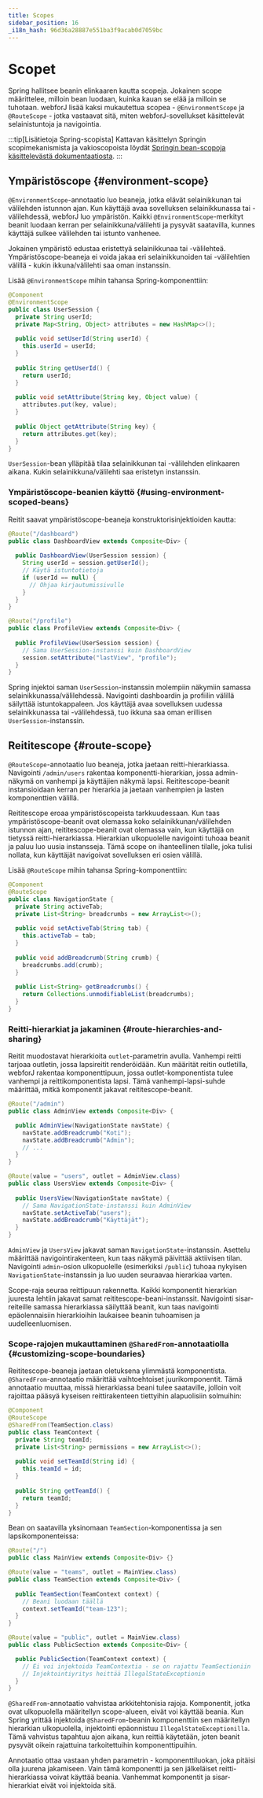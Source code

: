 ```yaml
---
title: Scopes
sidebar_position: 16
_i18n_hash: 96d36a28887e551ba3f9acab0d7059bc
---
```

<!-- vale off -->
# Scopet <DocChip chip='since' label='25.03' />
<!-- vale on -->

Spring hallitsee beanin elinkaaren kautta scopeja. Jokainen scope määrittelee, milloin bean luodaan, kuinka kauan se elää ja milloin se tuhotaan. webforJ lisää kaksi mukautettua scopea - `@EnvironmentScope` ja `@RouteScope` - jotka vastaavat sitä, miten webforJ-sovellukset käsittelevät selainistuntoja ja navigointia.

:::tip[Lisätietoja Spring-scopista]
Kattavan käsittelyn Springin scopimekanismista ja vakioscopoista löydät [Springin bean-scopoja käsittelevästä dokumentaatiosta](https://docs.spring.io/spring-framework/reference/core/beans/factory-scopes.html).
:::

## Ympäristöscope {#environment-scope}

`@EnvironmentScope`-annotaatio luo beaneja, jotka elävät selainikkunan tai välilehden istunnon ajan. Kun käyttäjä avaa sovelluksen selainikkunassa tai -välilehdessä, webforJ luo ympäristön. Kaikki `@EnvironmentScope`-merkityt beanit luodaan kerran per selainikkuna/välilehti ja pysyvät saatavilla, kunnes käyttäjä sulkee välilehden tai istunto vanhenee.

Jokainen ympäristö edustaa eristettyä selainikkunaa tai -välilehteä. Ympäristöscope-beaneja ei voida jakaa eri selainikkunoiden tai -välilehtien välillä - kukin ikkuna/välilehti saa oman instanssin.

Lisää `@EnvironmentScope` mihin tahansa Spring-komponenttiin:

```java title="UserSession.java" {2}
@Component
@EnvironmentScope
public class UserSession {
  private String userId;
  private Map<String, Object> attributes = new HashMap<>();
  
  public void setUserId(String userId) {
    this.userId = userId;
  }
  
  public String getUserId() {
    return userId;
  }
  
  public void setAttribute(String key, Object value) {
    attributes.put(key, value);
  }
  
  public Object getAttribute(String key) {
    return attributes.get(key);
  }
}
```

`UserSession`-bean ylläpitää tilaa selainikkunan tai -välilehden elinkaaren aikana. Kukin selainikkuna/välilehti saa eristetyn instanssin.

### Ympäristöscope-beanien käyttö {#using-environment-scoped-beans}

Reitit saavat ympäristöscope-beaneja konstruktorisinjektioiden kautta:

```java
@Route("/dashboard")
public class DashboardView extends Composite<Div> {
  
  public DashboardView(UserSession session) {
    String userId = session.getUserId();
    // Käytä istuntotietoja
    if (userId == null) {
      // Ohjaa kirjautumissivulle
    }
  }
}

@Route("/profile")
public class ProfileView extends Composite<Div> {
  
  public ProfileView(UserSession session) {
    // Sama UserSession-instanssi kuin DashboardView
    session.setAttribute("lastView", "profile");
  }
}
```

Spring injektoi saman `UserSession`-instanssin molempiin näkymiin samassa selainikkunassa/välilehdessä. Navigointi dashboardin ja profiilin välillä säilyttää istuntokappaleen. Jos käyttäjä avaa sovelluksen uudessa selainikkunassa tai -välilehdessä, tuo ikkuna saa oman erillisen `UserSession`-instanssin.

## Reititescope {#route-scope}

`@RouteScope`-annotaatio luo beaneja, jotka jaetaan reitti-hierarkiassa. Navigointi `/admin/users` rakentaa komponentti-hierarkian, jossa admin-näkymä on vanhempi ja käyttäjien näkymä lapsi. Reititescope-beanit instansioidaan kerran per hierarkia ja jaetaan vanhempien ja lasten komponenttien välillä.

Reititescope eroaa ympäristöscopeista tarkkuudessaan. Kun taas ympäristöscope-beanit ovat olemassa koko selainikkunan/välilehden istunnon ajan, reititescope-beanit ovat olemassa vain, kun käyttäjä on tietyssä reitti-hierarkiassa. Hierarkian ulkopuolelle navigointi tuhoaa beanit ja paluu luo uusia instansseja. Tämä scope on ihanteellinen tilalle, joka tulisi nollata, kun käyttäjät navigoivat sovelluksen eri osien välillä.

Lisää `@RouteScope` mihin tahansa Spring-komponenttiin:

```java title="NavigationState" {2}
@Component
@RouteScope
public class NavigationState {
  private String activeTab;
  private List<String> breadcrumbs = new ArrayList<>();
  
  public void setActiveTab(String tab) {
    this.activeTab = tab;
  }
  
  public void addBreadcrumb(String crumb) {
    breadcrumbs.add(crumb);
  }
  
  public List<String> getBreadcrumbs() {
    return Collections.unmodifiableList(breadcrumbs);
  }
}
```

### Reitti-hierarkiat ja jakaminen {#route-hierarchies-and-sharing}

Reitit muodostavat hierarkioita `outlet`-parametrin avulla. Vanhempi reitti tarjoaa outletin, jossa lapsireitit renderöidään. Kun määrität reitin outletilla, webforJ rakentaa komponenttipuun, jossa outlet-komponentista tulee vanhempi ja reittikomponentista lapsi. Tämä vanhempi-lapsi-suhde määrittää, mitkä komponentit jakavat reititescope-beanit.

```java
@Route("/admin")
public class AdminView extends Composite<Div> {

  public AdminView(NavigationState navState) {
    navState.addBreadcrumb("Koti");
    navState.addBreadcrumb("Admin");
    // ...
  }
}

@Route(value = "users", outlet = AdminView.class)
public class UsersView extends Composite<Div> {
  
  public UsersView(NavigationState navState) {
    // Sama NavigationState-instanssi kuin AdminView
    navState.setActiveTab("users");
    navState.addBreadcrumb("Käyttäjät");
  }
}
```

`AdminView` ja `UsersView` jakavat saman `NavigationState`-instanssin. Asettelu määrittää navigointirakenteen, kun taas näkymä päivittää aktiivisen tilan. Navigointi `admin`-osion ulkopuolelle (esimerkiksi `/public`) tuhoaa nykyisen `NavigationState`-instanssin ja luo uuden seuraavaa hierarkiaa varten.

Scope-raja seuraa reittipuun rakennetta. Kaikki komponentit hierarkian juuresta lehtiin jakavat samat reititescope-beani-instanssit. Navigointi sisar-reiteille samassa hierarkiassa säilyttää beanit, kun taas navigointi epäolennaisiin hierarkioihin laukaisee beanin tuhoamisen ja uudelleenluomisen.

### Scope-rajojen mukauttaminen `@SharedFrom`-annotaatiolla {#customizing-scope-boundaries}

Reititescope-beaneja jaetaan oletuksena ylimmästä komponentista. `@SharedFrom`-annotaatio määrittää vaihtoehtoiset juurikomponentit. Tämä annotaatio muuttaa, missä hierarkiassa beani tulee saataville, jolloin voit rajoittaa pääsyä kyseisen reittirakenteen tiettyihin alapuolisiin solmuihin:

```java title="TeamContext" {2,3}
@Component
@RouteScope
@SharedFrom(TeamSection.class)
public class TeamContext {
  private String teamId;
  private List<String> permissions = new ArrayList<>();
  
  public void setTeamId(String id) {
    this.teamId = id;
  }
  
  public String getTeamId() {
    return teamId;
  }
}
```

Bean on saatavilla yksinomaan `TeamSection`-komponentissa ja sen lapsikomponenteissa:

```java
@Route("/")
public class MainView extends Composite<Div> {}

@Route(value = "teams", outlet = MainView.class)
public class TeamSection extends Composite<Div> {
  
  public TeamSection(TeamContext context) {
    // Beani luodaan täällä
    context.setTeamId("team-123");
  }
}

@Route(value = "public", outlet = MainView.class)
public class PublicSection extends Composite<Div> {

  public PublicSection(TeamContext context) {
    // Ei voi injektoida TeamContextia - se on rajattu TeamSectioniin
    // Injektointiyritys heittää IllegalStateExceptionin
  }
}
```

`@SharedFrom`-annotaatio vahvistaa arkkitehtonisia rajoja. Komponentit, jotka ovat ulkopuolella määritellyn scope-alueen, eivät voi käyttää beania. Kun Spring yrittää injektoida `@SharedFrom`-beanin komponenttiin sen määritellyn hierarkian ulkopuolella, injektointi epäonnistuu `IllegalStateExceptionilla`. Tämä vahvistus tapahtuu ajon aikana, kun reittiä käytetään, joten beanit pysyvät oikein rajattuina tarkoitettuihin komponenttipuihin.

Annotaatio ottaa vastaan yhden parametrin - komponenttiluokan, joka pitäisi olla juurena jakamiseen. Vain tämä komponentti ja sen jälkeläiset reitti-hierarkiassa voivat käyttää beania. Vanhemmat komponentit ja sisar-hierarkiat eivät voi injektoida sitä.
